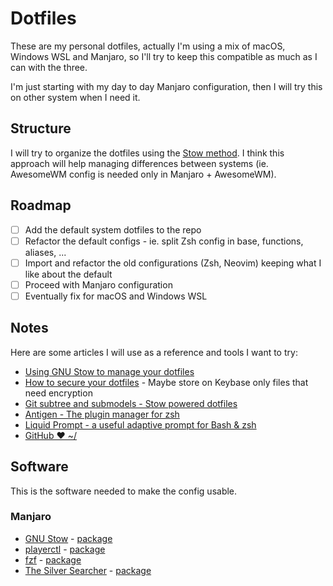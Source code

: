 # Dotfiles

These are my personal dotfiles, actually I'm using a mix of macOS, Windows WSL and Manjaro, so I'll try to keep this compatible as much as I can with the three.

I'm just starting with my day to day Manjaro configuration, then I will try this on other system when I need it.

## Structure

I will try to organize the dotfiles using the [Stow method](http://brandon.invergo.net/news/2012-05-26-using-gnu-stow-to-manage-your-dotfiles.html).
I think this approach will help managing differences between systems (ie. AwesomeWM config is needed only in Manjaro + AwesomeWM).

## Roadmap

- [ ] Add the default system dotfiles to the repo
- [ ] Refactor the default configs - ie. split Zsh config in base, functions, aliases, ...
- [ ] Import and refactor the old configurations (Zsh, Neovim) keeping what I like about the default
- [ ] Proceed with Manjaro configuration
- [ ] Eventually fix for macOS and Windows WSL

## Notes

Here are some articles I will use as a reference and tools I want to try:

- [Using GNU Stow to manage your dotfiles](http://brandon.invergo.net/news/2012-05-26-using-gnu-stow-to-manage-your-dotfiles.html)
- [How to secure your dotfiles](https://abdullah.today/blog/how-to-manage-dotfiles.html) - Maybe store on Keybase only files that need encryption
- [Git subtree and submodels - Stow powered dotfiles](https://github.com/andschwa/dotfiles)
- [Antigen - The plugin manager for zsh](https://github.com/zsh-users/antigen)
- [Liquid Prompt - a useful adaptive prompt for Bash & zsh](https://github.com/nojhan/liquidprompt)
- [GitHub ❤ ~/](https://dotfiles.github.io/)

## Software

This is the software needed to make the config usable.

### Manjaro

- [GNU Stow](https://www.gnu.org/software/stow/) - [package](https://www.archlinux.org/packages/community/any/stow/)
- [playerctl](https://github.com/acrisci/playerctl) - [package](https://www.archlinux.org/packages/community/x86_64/playerctl/)
- [fzf](https://github.com/junegunn/fzf) - [package](https://www.archlinux.org/packages/community/x86_64/fzf/)
- [The Silver Searcher](https://github.com/ggreer/the_silver_searcher) - [package](https://www.archlinux.org/packages/community/x86_64/the_silver_searcher/)
